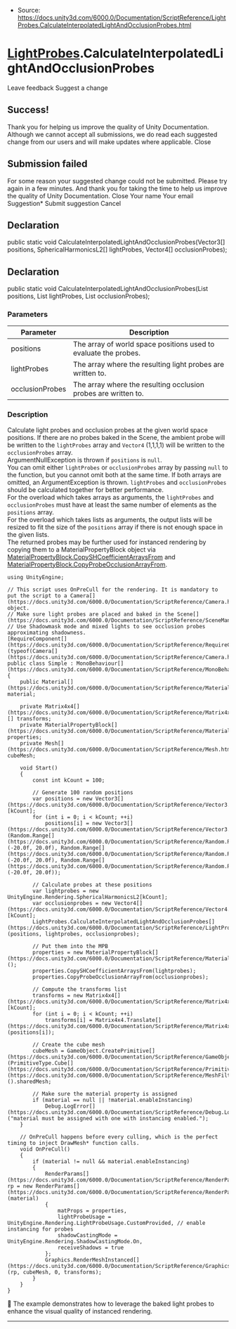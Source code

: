 * Source: https://docs.unity3d.com/6000.0/Documentation/ScriptReference/LightProbes.CalculateInterpolatedLightAndOcclusionProbes.html

#  [LightProbes](https://docs.unity3d.com/6000.0/Documentation/ScriptReference/LightProbes.html).CalculateInterpolatedLightAndOcclusionProbes
Leave feedback
Suggest a change
## Success!
Thank you for helping us improve the quality of Unity Documentation. Although we cannot accept all submissions, we do read each suggested change from our users and will make updates where applicable.
Close
## Submission failed
For some reason your suggested change could not be submitted. Please <a>try again</a> in a few minutes. And thank you for taking the time to help us improve the quality of Unity Documentation.
Close
Your name Your email Suggestion* Submit suggestion
Cancel
## Declaration
public static void CalculateInterpolatedLightAndOcclusionProbes(Vector3[] positions, SphericalHarmonicsL2[] lightProbes, Vector4[] occlusionProbes); 
## Declaration
public static void CalculateInterpolatedLightAndOcclusionProbes(List<Vector3> positions, List<SphericalHarmonicsL2> lightProbes, List<Vector4> occlusionProbes); 
### Parameters
Parameter | Description  
---|---  
positions | The array of world space positions used to evaluate the probes.  
lightProbes | The array where the resulting light probes are written to.  
occlusionProbes | The array where the resulting occlusion probes are written to.  
### Description
Calculate light probes and occlusion probes at the given world space positions.
If there are no probes baked in the Scene, the ambient probe will be written to the `lightProbes` array and `Vector4` (1,1,1,1) will be written to the `occlusionProbes` array.   
ArgumentNullException is thrown if `positions` is `null`.  
You can omit either `lightProbes` or `occlusionProbes` array by passing `null` to the function, but you cannot omit both at the same time. If both arrays are omitted, an ArgumentException is thrown. `lightProbes` and `occlusionProbes` should be calculated together for better performance.  
For the overload which takes arrays as arguments, the `lightProbes` and `occlusionProbes` must have at least the same number of elements as the `positions` array.  
For the overload which takes lists as arguments, the output lists will be resized to fit the size of the `positions` array if there is not enough space in the given lists.  
The returned probes may be further used for instanced rendering by copying them to a MaterialPropertyBlock object via [MaterialPropertyBlock.CopySHCoefficientArraysFrom](https://docs.unity3d.com/6000.0/Documentation/ScriptReference/MaterialPropertyBlock.CopySHCoefficientArraysFrom.html) and [MaterialPropertyBlock.CopyProbeOcclusionArrayFrom](https://docs.unity3d.com/6000.0/Documentation/ScriptReference/MaterialPropertyBlock.CopyProbeOcclusionArrayFrom.html).
```
using UnityEngine;  
  
// This script uses OnPreCull for the rendering. It is mandatory to put the script to a Camera[](https://docs.unity3d.com/6000.0/Documentation/ScriptReference/Camera.html) object.
// Make sure light probes are placed and baked in the Scene[](https://docs.unity3d.com/6000.0/Documentation/ScriptReference/SceneManagement.Scene.html).
// Use Shadowmask mode and mixed lights to see occlusion probes approximating shadowness.
[RequireComponent[](https://docs.unity3d.com/6000.0/Documentation/ScriptReference/RequireComponent.html)(typeof(Camera[](https://docs.unity3d.com/6000.0/Documentation/ScriptReference/Camera.html)))]
public class Simple : MonoBehaviour[](https://docs.unity3d.com/6000.0/Documentation/ScriptReference/MonoBehaviour.html)
{
    public Material[](https://docs.unity3d.com/6000.0/Documentation/ScriptReference/Material.html) material;  
  
    private Matrix4x4[](https://docs.unity3d.com/6000.0/Documentation/ScriptReference/Matrix4x4.html)[] transforms;
    private MaterialPropertyBlock[](https://docs.unity3d.com/6000.0/Documentation/ScriptReference/MaterialPropertyBlock.html) properties;
    private Mesh[](https://docs.unity3d.com/6000.0/Documentation/ScriptReference/Mesh.html) cubeMesh;  
  
    void Start()
    {
        const int kCount = 100;  
  
        // Generate 100 random positions
        var positions = new Vector3[](https://docs.unity3d.com/6000.0/Documentation/ScriptReference/Vector3.html)[kCount];
        for (int i = 0; i < kCount; ++i)
            positions[i] = new Vector3[](https://docs.unity3d.com/6000.0/Documentation/ScriptReference/Vector3.html)(Random.Range[](https://docs.unity3d.com/6000.0/Documentation/ScriptReference/Random.Range.html)(-20.0f, 20.0f), Random.Range[](https://docs.unity3d.com/6000.0/Documentation/ScriptReference/Random.Range.html)(-20.0f, 20.0f), Random.Range[](https://docs.unity3d.com/6000.0/Documentation/ScriptReference/Random.Range.html)(-20.0f, 20.0f));  
  
        // Calculate probes at these positions
        var lightprobes = new UnityEngine.Rendering.SphericalHarmonicsL2[kCount];
        var occlusionprobes = new Vector4[](https://docs.unity3d.com/6000.0/Documentation/ScriptReference/Vector4.html)[kCount];
        LightProbes.CalculateInterpolatedLightAndOcclusionProbes[](https://docs.unity3d.com/6000.0/Documentation/ScriptReference/LightProbes.CalculateInterpolatedLightAndOcclusionProbes.html)(positions, lightprobes, occlusionprobes);  
  
        // Put them into the MPB
        properties = new MaterialPropertyBlock[](https://docs.unity3d.com/6000.0/Documentation/ScriptReference/MaterialPropertyBlock.html)();
        properties.CopySHCoefficientArraysFrom(lightprobes);
        properties.CopyProbeOcclusionArrayFrom(occlusionprobes);  
  
        // Compute the transforms list
        transforms = new Matrix4x4[](https://docs.unity3d.com/6000.0/Documentation/ScriptReference/Matrix4x4.html)[kCount];
        for (int i = 0; i < kCount; ++i)
            transforms[i] = Matrix4x4.Translate[](https://docs.unity3d.com/6000.0/Documentation/ScriptReference/Matrix4x4.Translate.html)(positions[i]);  
  
        // Create the cube mesh
        cubeMesh = GameObject.CreatePrimitive[](https://docs.unity3d.com/6000.0/Documentation/ScriptReference/GameObject.CreatePrimitive.html)(PrimitiveType.Cube[](https://docs.unity3d.com/6000.0/Documentation/ScriptReference/PrimitiveType.Cube.html)).GetComponent<MeshFilter[](https://docs.unity3d.com/6000.0/Documentation/ScriptReference/MeshFilter.html)>().sharedMesh;  
  
        // Make sure the material property is assigned
        if (material == null || !material.enableInstancing)
            Debug.LogError[](https://docs.unity3d.com/6000.0/Documentation/ScriptReference/Debug.LogError.html)("material must be assigned with one with instancing enabled.");
    }  
  
    // OnPreCull happens before every culling, which is the perfect timing to inject DrawMesh* function calls.
    void OnPreCull()
    {
        if (material != null && material.enableInstancing)
        {
            RenderParams[](https://docs.unity3d.com/6000.0/Documentation/ScriptReference/RenderParams.html) rp = new RenderParams[](https://docs.unity3d.com/6000.0/Documentation/ScriptReference/RenderParams.html)(material)
            {
                matProps = properties,
                lightProbeUsage = UnityEngine.Rendering.LightProbeUsage.CustomProvided, // enable instancing for probes
                shadowCastingMode = UnityEngine.Rendering.ShadowCastingMode.On,
                receiveShadows = true
            };
            Graphics.RenderMeshInstanced[](https://docs.unity3d.com/6000.0/Documentation/ScriptReference/Graphics.RenderMeshInstanced.html)(rp, cubeMesh, 0, transforms);
        }
    }
}

```

The example demonstrates how to leverage the baked light probes to enhance the visual quality of instanced rendering.
* * *
